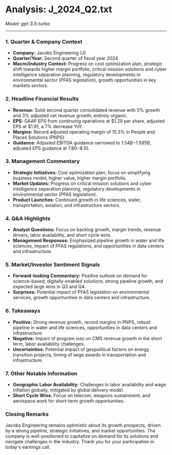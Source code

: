 # Analysis: J_2024_Q2.txt

*Model: gpt-3.5-turbo*

---

### 1. Quarter & Company Context
- **Company:** Jacobs Engineering (J)  
- **Quarter/Year:** Second quarter of fiscal year 2024  
- **Macro/Industry Context:** Progress on cost optimization plan, strategic shift towards higher margin portfolio, critical mission solutions and cyber intelligence separation planning, regulatory developments in environmental sector (PFAS legislation), growth opportunities in key markets sectors.

### 2. Headline Financial Results
- **Revenue:** Solid second quarter consolidated revenue with 5% growth and 3% adjusted net revenue growth, entirely organic.
- **EPS:** GAAP EPS from continuing operations at $1.29 per share, adjusted EPS at $1.91, a 7% decrease YoY.
- **Margins:** Record adjusted operating margin of 15.3% in People and Places Solutions (PNPS).
- **Guidance:** Adjusted EBITDA guidance narrowed to $1.54B-$1.585B, adjusted EPS guidance at $7.80-$8.10.

### 3. Management Commentary
- **Strategic Initiatives:** Cost optimization plan, focus on simplifying business model, higher value, higher margin portfolio.
- **Market Updates:** Progress on critical mission solutions and cyber intelligence separation planning, regulatory developments in environmental sector (PFAS legislation).
- **Product Launches:** Continued growth in life sciences, water, transportation, aviation, and infrastructure sectors.

### 4. Q&A Highlights
- **Analyst Questions:** Focus on backlog growth, margin trends, revenue drivers, labor availability, and short cycle wins.
- **Management Responses:** Emphasized pipeline growth in water and life sciences, impact of PFAS regulations, and opportunities in data centers and infrastructure.

### 5. Market/Investor Sentiment Signals
- **Forward-looking Commentary:** Positive outlook on demand for science-based, digitally-enabled solutions, strong pipeline growth, and expected large wins in Q3 and Q4.
- **Surprises:** Potential impact of PFAS legislation on environmental services, growth opportunities in data centers and infrastructure.

### 6. Takeaways
- **Positive:** Strong revenue growth, record margins in PNPS, robust pipeline in water and life sciences, opportunities in data centers and infrastructure.
- **Negative:** Impact of program loss on CMS revenue growth in the short term, labor availability challenges.
- **Uncertainties:** Potential impact of geopolitical factors on energy transition projects, timing of large awards in transportation and infrastructure.

### 7. Other Notable Information
- **Geographic Labor Availability:** Challenges in labor availability and wage inflation globally, mitigated by global delivery model.
- **Short Cycle Wins:** Focus on telecom, weapons sustainment, and aerospace work for short-term growth opportunities.

### Closing Remarks
Jacobs Engineering remains optimistic about its growth prospects, driven by a strong pipeline, strategic initiatives, and market opportunities. The company is well-positioned to capitalize on demand for its solutions and navigate challenges in the industry. Thank you for your participation in today's earnings call.